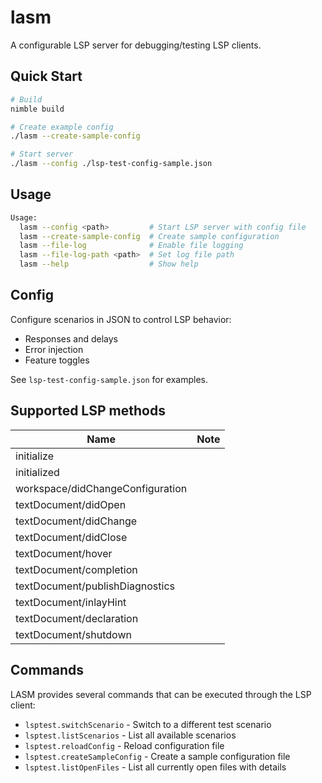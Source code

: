 # lasm

A configurable LSP server for debugging/testing LSP clients.

## Quick Start

```bash
# Build
nimble build

# Create example config
./lasm --create-sample-config

# Start server
./lasm --config ./lsp-test-config-sample.json
```

## Usage

```bash
Usage:
  lasm --config <path>         # Start LSP server with config file
  lasm --create-sample-config  # Create sample configuration
  lasm --file-log              # Enable file logging
  lasm --file-log-path <path>  # Set log file path
  lasm --help                  # Show help
```

## Config

Configure scenarios in JSON to control LSP behavior:
- Responses and delays
- Error injection
- Feature toggles

See `lsp-test-config-sample.json` for examples.

## Supported LSP methods

| Name | Note |
|--|--|
| initialize | |
| initialized | |
| workspace/didChangeConfiguration | |
| textDocument/didOpen | |
| textDocument/didChange | |
| textDocument/didClose | |
| textDocument/hover | |
| textDocument/completion | |
| textDocument/publishDiagnostics | |
| textDocument/inlayHint | |
| textDocument/declaration | |
| textDocument/shutdown | |

## Commands

LASM provides several commands that can be executed through the LSP client:

- `lsptest.switchScenario` - Switch to a different test scenario
- `lsptest.listScenarios` - List all available scenarios
- `lsptest.reloadConfig` - Reload configuration file
- `lsptest.createSampleConfig` - Create a sample configuration file
- `lsptest.listOpenFiles` - List all currently open files with details
